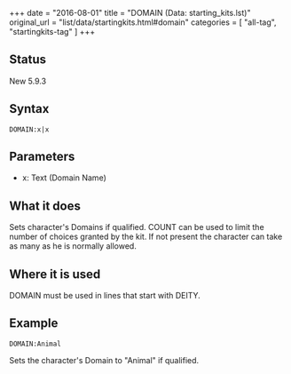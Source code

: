 +++
date = "2016-08-01"
title = "DOMAIN (Data: starting_kits.lst)"
original_url = "list/data/startingkits.html#domain"
categories = [ "all-tag", "startingkits-tag" ]
+++

## Status

New 5.9.3

## Syntax

`DOMAIN:x|x`

## Parameters

-   x: Text (Domain Name)



What it does
------------

Sets character's Domains if qualified. COUNT can be used to limit the
number of choices granted by the kit. If not present the character can
take as many as he is normally allowed.

Where it is used
----------------

DOMAIN must be used in lines that start with DEITY.

Example
-------

`DOMAIN:Animal`

Sets the character's Domain to "Animal" if qualified.

